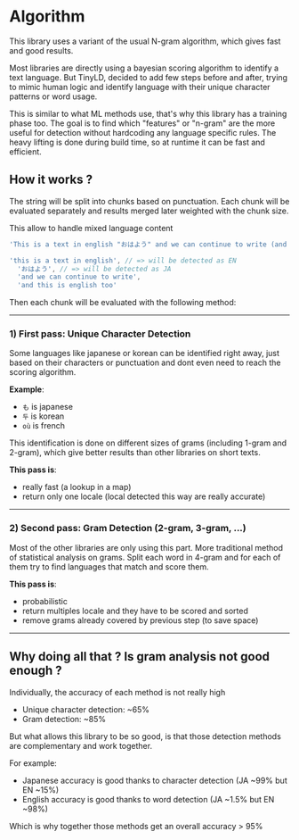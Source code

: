 # Algorithm

This library uses a variant of the usual N-gram algorithm, which gives fast and good results.

Most libraries are directly using a bayesian scoring algorithm to identify a text language. But TinyLD, decided to add few steps before and after, trying to mimic human logic and identify language with their unique character patterns or word usage.

This is similar to what ML methods use, that's why this library has a training phase too. The goal is to find which "features" or "n-gram" are the more useful for detection without hardcoding any language specific rules. The heavy lifting is done during build time, so at runtime it can be fast and efficient.

## How it works ?

The string will be split into chunks based on punctuation. Each chunk will be evaluated separately and results merged later weighted with the chunk size.

This allow to handle mixed language content

```js
'This is a text in english "おはよう" and we can continue to write (and this is english too)'
```

```js
'this is a text in english', // => will be detected as EN
  'おはよう', // => will be detected as JA
  'and we can continue to write',
  'and this is english too'
```

Then each chunk will be evaluated with the following method:

---

### **1) First pass**: Unique Character Detection

Some languages like japanese or korean can be identified right away, just based on their characters or punctuation and dont even need to reach the scoring algorithm.

**Example**:

- `も` is japanese
- `두` is korean
- `où` is french

This identification is done on different sizes of grams (including 1-gram and 2-gram), which give better results than other libraries on short texts.

**This pass is**:

- really fast (a lookup in a map)
- return only one locale (local detected this way are really accurate)

---

### **2) Second pass**: Gram Detection (2-gram, 3-gram, ...)

Most of the other libraries are only using this part.
More traditional method of statistical analysis on grams.
Split each word in 4-gram and for each of them try to find languages that match and score them.

**This pass is**:

- probabilistic
- return multiples locale and they have to be scored and sorted
- remove grams already covered by previous step (to save space)

---

## Why doing all that ? Is gram analysis not good enough ?

Individually, the accuracy of each method is not really high

- Unique character detection: ~65%
- Gram detection: ~85%

But what allows this library to be so good, is that those detection methods are complementary and work together.

For example:

- Japanese accuracy is good thanks to character detection (JA ~99% but EN ~15%)
- English accuracy is good thanks to word detection (JA ~1.5% but EN ~98%)

Which is why together those methods get an overall accuracy > 95%

